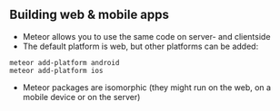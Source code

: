 ## Building web & mobile apps

- Meteor allows you to use the same code on server- and clientside
- The default platform is web, but other platforms can be added:
```
meteor add-platform android
meteor add-platform ios
```
- Meteor packages are isomorphic (they might run on the web, on a mobile device or on the server)
